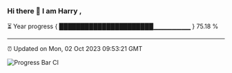 ### Hi there 👋 I am Harry , 

⏳ Year progress { ██████████████████████▁▁▁▁▁▁▁▁ } 75.18 %

---

⏰ Updated on Mon, 02 Oct 2023 09:53:21 GMT

![Progress Bar CI](https://github.com/duykhang68/duykhang68/workflows/Progress%20Bar%20CI/badge.svg)
